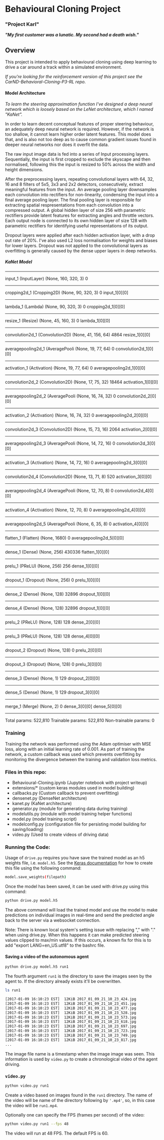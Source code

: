 # Behavioural Cloning Project
### "Project Karl"
*__"My first customer was a lunatic. My second had a death wish."__*

## Overview
This project is intended to apply behavioural cloning using deep learning to drive a car around a track within a simulated environment.

*If you're looking for the reinforcement version of this project see the CarND-Behavioral-Cloning-P3-RL repo.*

#### Model Architecture
*To learn the steering approximation function I've designed a deep neural network which is loosely based on the LeNet architecture, which I named "KaNet".*

In order to learn decent conceptual features of proper steering behaviour, an adequately deep neural network is required. However, if the network is too shallow, it cannot learn higher order latent features. This model does that, and is also not too deep as to cause common gradient issues found in deeper neural networks nor does it overfit the data.

The raw input image data is fed into a series of Input processing layers. Sequentially, the input is first cropped to exclude the skyscape and then normalised, following this the input is resized to 50% across the width and height dimensions.

After the preprocessing layers, repeating convolutional layers with 64, 32, 16 and 8 filters of 5x5, 3x3 and 2x2 detectors, consecutively, extract meaningful features from the input. An average pooling layer downsamples each convolution into rectifiers for non-linearity, condensing the input into a final average pooling layer. The final pooling layer is responsible for extracting spatial respresentations from each convolution into a compressed output. A global hidden layer of size 256 with parametric rectifiers provide latent features for extracting angles and throttle vectors. Each output node is connected to its own hidden layer of size 128 with parametric rectifiers for identifying useful representations of its output.

Dropout layers were applied after each hidden activation layer, with a drop out rate of 20%. I've also used L2 loss normalisation for weights and biases for lower layers. Dropout was not applied to the convolutional layers as overfitting is generally caused by the dense upper layers in deep networks.

##### KaNet Model
____________________________________________________________________________________________________
input_1 (InputLayer)             (None, 160, 320, 3)   0
____________________________________________________________________________________________________
cropping2d_1 (Cropping2D)        (None, 90, 320, 3)    0           input_1[0][0]
____________________________________________________________________________________________________
lambda_1 (Lambda)                (None, 90, 320, 3)    0           cropping2d_1[0][0]
____________________________________________________________________________________________________
resize_1 (Resize)                (None, 45, 160, 3)    0           lambda_1[0][0]
____________________________________________________________________________________________________
convolution2d_1 (Convolution2D)  (None, 41, 156, 64)   4864        resize_1[0][0]
____________________________________________________________________________________________________
averagepooling2d_1 (AveragePooli (None, 19, 77, 64)    0           convolution2d_1[0][0]
____________________________________________________________________________________________________
activation_1 (Activation)        (None, 19, 77, 64)    0           averagepooling2d_1[0][0]
____________________________________________________________________________________________________
convolution2d_2 (Convolution2D)  (None, 17, 75, 32)    18464       activation_1[0][0]
____________________________________________________________________________________________________
averagepooling2d_2 (AveragePooli (None, 16, 74, 32)    0           convolution2d_2[0][0]
____________________________________________________________________________________________________
activation_2 (Activation)        (None, 16, 74, 32)    0           averagepooling2d_2[0][0]
____________________________________________________________________________________________________
convolution2d_3 (Convolution2D)  (None, 15, 73, 16)    2064        activation_2[0][0]
____________________________________________________________________________________________________
averagepooling2d_3 (AveragePooli (None, 14, 72, 16)    0           convolution2d_3[0][0]
____________________________________________________________________________________________________
activation_3 (Activation)        (None, 14, 72, 16)    0           averagepooling2d_3[0][0]
____________________________________________________________________________________________________
convolution2d_4 (Convolution2D)  (None, 13, 71, 8)     520         activation_3[0][0]
____________________________________________________________________________________________________
averagepooling2d_4 (AveragePooli (None, 12, 70, 8)     0           convolution2d_4[0][0]
____________________________________________________________________________________________________
activation_4 (Activation)        (None, 12, 70, 8)     0           averagepooling2d_4[0][0]
____________________________________________________________________________________________________
averagepooling2d_5 (AveragePooli (None, 6, 35, 8)      0           activation_4[0][0]
____________________________________________________________________________________________________
flatten_1 (Flatten)              (None, 1680)          0           averagepooling2d_5[0][0]
____________________________________________________________________________________________________
dense_1 (Dense)                  (None, 256)           430336      flatten_1[0][0]
____________________________________________________________________________________________________
prelu_1 (PReLU)                  (None, 256)           256         dense_1[0][0]
____________________________________________________________________________________________________
dropout_1 (Dropout)              (None, 256)           0           prelu_1[0][0]
____________________________________________________________________________________________________
dense_2 (Dense)                  (None, 128)           32896       dropout_1[0][0]
____________________________________________________________________________________________________
dense_4 (Dense)                  (None, 128)           32896       dropout_1[0][0]
____________________________________________________________________________________________________
prelu_2 (PReLU)                  (None, 128)           128         dense_2[0][0]
____________________________________________________________________________________________________
prelu_3 (PReLU)                  (None, 128)           128         dense_4[0][0]
____________________________________________________________________________________________________
dropout_2 (Dropout)              (None, 128)           0           prelu_2[0][0]
____________________________________________________________________________________________________
dropout_3 (Dropout)              (None, 128)           0           prelu_3[0][0]
____________________________________________________________________________________________________
dense_3 (Dense)                  (None, 1)             129         dropout_2[0][0]
____________________________________________________________________________________________________
dense_5 (Dense)                  (None, 1)             129         dropout_3[0][0]
____________________________________________________________________________________________________
merge_1 (Merge)                  (None, 2)             0           dense_3[0][0]
                                                                   dense_5[0][0]
____________________________________________________________________________________________________
Total params: 522,810
Trainable params: 522,810
Non-trainable params: 0

### Training
Training the network was performed using the Adam optimiser with MSE loss, along with an initial learning rate of 0.001. As part of training the network, a custom callback was used which prevents overfitting by monitoring the divergence between the training and validation loss metrics.

### Files in this repo:
 - Behavioural-Cloning.ipynb (Jupyter notebook with project writeup)
 - extensions/* (custom keras modules used in model building)
 - callbacks.py (Custom callback to prevent overfitting)
 - densenet.py (DenseNet architecture)
 - kanet.py (KaNet architecture)
 - generator.py (module for generating data during training)
 - modelutils.py (module with model training helper functions)
 - model.py (model training script)
 - modelconfig.py (configuration file for persisting model building for saving/loading)
 - video.py (Used to create videos of driving data)

### Running the Code:

Usage of `drive.py` requires you have save the trained model as an h5 weights file, i.e. `model.h5`. See the [Keras documentation](https://keras.io/getting-started/faq/#how-can-i-save-a-keras-model) for how to create this file using the following command:
```sh
model.save_weights(filepath)
```

Once the model has been saved, it can be used with drive.py using this command:

```sh
python drive.py model.h5
```

The above command will load the trained model and use the model to make predictions on individual images in real-time and send the predicted angle back to the server via a websocket connection.

Note: There is known local system's setting issue with replacing "," with "." when using drive.py. When this happens it can make predicted steering values clipped to max/min values. If this occurs, a known fix for this is to add "export LANG=en_US.utf8" to the bashrc file.

#### Saving a video of the autonomous agent

```sh
python drive.py model.h5 run1
```

The fourth argument `run1` is the directory to save the images seen by the agent to. If the directory already exists it'll be overwritten.

```sh
ls run1

[2017-01-09 16:10:23 EST]  12KiB 2017_01_09_21_10_23_424.jpg
[2017-01-09 16:10:23 EST]  12KiB 2017_01_09_21_10_23_451.jpg
[2017-01-09 16:10:23 EST]  12KiB 2017_01_09_21_10_23_477.jpg
[2017-01-09 16:10:23 EST]  12KiB 2017_01_09_21_10_23_528.jpg
[2017-01-09 16:10:23 EST]  12KiB 2017_01_09_21_10_23_573.jpg
[2017-01-09 16:10:23 EST]  12KiB 2017_01_09_21_10_23_618.jpg
[2017-01-09 16:10:23 EST]  12KiB 2017_01_09_21_10_23_697.jpg
[2017-01-09 16:10:23 EST]  12KiB 2017_01_09_21_10_23_723.jpg
[2017-01-09 16:10:23 EST]  12KiB 2017_01_09_21_10_23_749.jpg
[2017-01-09 16:10:23 EST]  12KiB 2017_01_09_21_10_23_817.jpg
...
```

The image file name is a timestamp when the image image was seen. This information is used by `video.py` to create a chronological video of the agent driving.

### `video.py`

```sh
python video.py run1
```

Create a video based on images found in the `run1` directory. The name of the video will be name of the directory following by `'.mp4'`, so, in this case the video will be `run1.mp4`.

Optionally one can specify the FPS (frames per second) of the video:

```sh
python video.py run1 --fps 48
```

The video will run at 48 FPS. The default FPS is 60.
